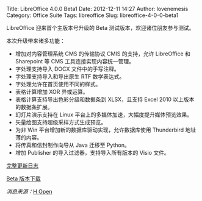Title: LibreOffice 4.0.0 Beta1
Date: 2012-12-11 14:27
Author: lovenemesis
Category: Office Suite
Tags: libreoffice
Slug: libreoffice-4-0-0-beta1

LibreOffice 迎来首个主版本号升级的 Beta 测试版本，欢迎诸位朋友参与测试。

本次升级带来诸多功能：

-   增加对内容管理系统 CMS 的传输协议 CMIS 的支持，允许 LibreOffice 和
    Sharepoint 等 CMS 工具连接实现内容统一管理。
-   字处理支持导入 DOCX 文件中的手写注释。
-   字处理支持导入和导出原生 RTF 数学表达式。
-   字处理允许在首页使用不同的样式。
-   表格计算增加 XOR 异或运算。
-   表格计算支持导出色彩分级和数据条到 XLSX，且支持 Excel 2010
    以上版本的数据条扩展。
-   幻灯片演示支持在 Linux 平台上的多媒体加速，大幅度提升媒体预览效果。
-   矢量绘图支持超级采样方式生成预览。
-   为非 Win 平台增加新的数据库驱动实现，允许数据库使用 Thunderbird
    地址薄的内容。
-   将传真和信封制作向导从 Java 迁移至 Python。
-   增加 Publisher 的导入过滤器，支持导入所有版本的 Visio 文件。

[完整更新日志](http://wiki.documentfoundation.org/ReleaseNotes/4.0)

[Beta 版本下载](http://www.libreoffice.org/download/pre-releases/)

*消息来源：*[H
Open](http://www.h-online.com/open/news/item/LibreOffice-4-0-Beta-released-ready-for-a-marathon-test-1765275.html)
